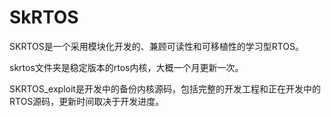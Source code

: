 # SkRTOS

SKRTOS是一个采用模块化开发的、兼顾可读性和可移植性的学习型RTOS。

skrtos文件夹是稳定版本的rtos内核，大概一个月更新一次。

SKRTOS_exploit是开发中的备份内核源码，包括完整的开发工程和正在开发中的RTOS源码，更新时间取决于开发进度。

